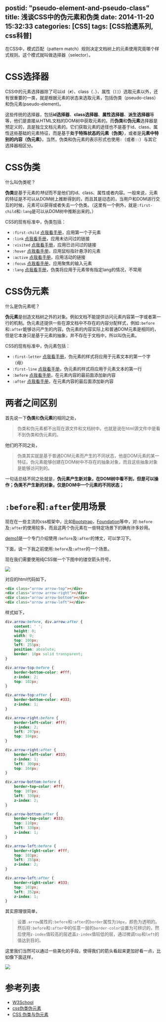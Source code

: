 postid: "pseudo-element-and-pseudo-class"
title: 浅谈CSS中的伪元素和伪类
date: 2014-11-20 15:32:33
categories: [CSS]
tags: [CSS拾遗系列, css科普]
---

在CSS中，模式匹配（pattern match）规则决定文档树上的元素使用究竟哪个样式规则。这个模式就叫做选择器（selector）。

# CSS选择器

CSS中的元素选择器除了可以id（`#`）、class（`.`）、属性（`[]`）选取元素以外，还有很重要的一类，就是根据元素的状态来选取元素，包括伪类（pseudo-class）和伪元素(pseudo-element)。

这些传统的选择器，包括**id选择器**、**class选择器**、**属性选择器**、**派生选择器**等等，他们是直接从HTML文档的DOM树中获取元素的。而**伪类**和**伪元素**选择器是预定义的，且是独立文档元素的。它们获取元素的途径也不是基于id、class、属性这些基础的元素特征，而是基于**处于特殊状态的元素（伪类）**，或者是**元素中特别的内容（伪元素）**。当然，伪类和伪元素的表示形式也使用`:`（或者`::`）与其它选择器相区分。

# CSS伪类

什么叫伪类呢？

**伪类**是基于元素的*特征*而不是他们的id、class、属性或者内容。一般来说，元素的特征是不可以从DOM树上推断得到的，而且其是动态的，当用户和DOM进行交互的时候，元素可以获得或者失去一个伪类。（这里有一个例外，就是`:first-child`和`:lang`是可以从DOM树中推断出来的。）

CSS的现有标准中，伪类包括：

- `:first-child`  [点我看手册](http://www.w3school.com.cn/cssref/selector_first-child.asp)，应用第一个子元素
- `:link`  [点我看手册](http://www.w3school.com.cn/cssref/selector_link.asp)，应用未访问过的链接
- `:visited`  [点我看手册](http://www.w3school.com.cn/cssref/selector_visited.asp)，应用已访问过的链接
- `:hover`  [点我看手册](http://www.w3school.com.cn/cssref/selector_hover.asp)，应用鼠标指针悬浮的元素
- `:active`  [点我看手册](http://www.w3school.com.cn/cssref/selector_active.asp)，应用活动的链接
- `:focus`  [点我看手册](http://www.w3school.com.cn/cssref/selector_focus.asp)，应用聚焦的输入元素
- `:lang`  [点我看手册](http://baike.baidu.com/view/6763494.htm?fr=aladdin)，伪类将应用于元素带有指定lang的情况，不常用

# CSS伪元素

什么是伪元素呢？

**伪元素**是创造文档树之外的对象。例如文档不能提供访问元素内容第一字或者第一行的机制。伪元素还提供一些在源文档中不存在的内容分配样式，例如`:before`和`:after`能够访问产生的内容。伪元素的内容实际上和普通DOM元素是相同的，但是它本身只是基于元素的抽象，并不存在于文档中，所以叫伪元素。

CSS的现有标准中，伪元素包括：

- `:first-letter`  [点我看手册](http://www.w3school.com.cn/cssref/selector_first-letter.asp)，伪元素的样式将应用于元素文本的第一个字（母）
- `:first-line`  [点我看手册](http://www.w3school.com.cn/cssref/selector_first-line.asp)，伪元素的样式将应用于元素文本的第一行
- `:before`  [点我看手册](http://www.w3school.com.cn/cssref/selector_before.asp)，在元素内容的最前面添加新内容
- `:after`  [点我看手册](http://www.w3school.com.cn/cssref/selector_after.asp)，在元素内容的最后面添加新内容

# 两者之间区别

首先说一下**伪类**和**伪元素**的相同之处，

> 伪类和伪元素都不出现在源文件和文档树中。也就是说在html源文件中是看不到伪类和伪元素的。

他们的不同之处，

> 伪类其实就是基于普通DOM元素而产生的不同状态，他是DOM元素的某一特征。伪元素能够创建在DOM树中不存在的抽象对象，而且这些抽象对象是能够访问到的。

一句话总结不同之处就是，**伪元素产生新对象，在DOM树中看不到，但是可以操作；伪类不产生新的对象，仅是DOM中一个元素的不同状态；**

# `:before`和`:after`使用场景

现在在一些主流的css框架中，比如[Bootstrap](http://www.bootcss.com/)，[Foundation](http://foundation.zurb.com/)等中，对`:before`及`:after`的使用较多，而且这两个伪元素在一些特定场景下的确有许多妙用。

[demo1](http://www.jiawin.com/css-before-after/)是一个专门介绍使用`:before`及`:after`的博文，可以学习下。

下面，说一下我之前使用`:before`及`:after`的一个场景。

现在我们需要使用纯CSS做一个下图中的镂空箭头符号，

![](http://7xkwt1.com1.z0.glb.clouddn.com/CSS中的伪元素和伪类-001.jpg)

对应的html代码如下，

```html
<div class="arrow arrow-top"></div>
<div class="arrow arrow-right"></div>
<div class="arrow arrow-bottom"></div>
<div class="arrow arrow-left"></div>
```

样式如下，

```css
div.arrow:before, div.arrow:after {
    content: ' ';
    height: 0;
    width: 0;
    top: 100px;
    left: 255px;
    position: absolute;
    border: 10px solid transparent;
}

div.arrow-top:before {
    border-bottom-color: #fff;
    z-index: 2;
    top: 102px;
}

div.arrow-top:after {
    border-bottom-color: #333;
    z-index: 1;
}

div.arrow-right:before {
    border-left-color: #fff;
    z-index: 2;
    left: 297px;
    top: 104px;
}

div.arrow-right:after {
    border-left-color: #333;
    z-index: 1;
    left: 300px;
    top: 104px;
}

div.arrow-bottom:before {
    border-top-color: #fff;
    top: 107px;
    left: 330px;
    z-index: 2;
}

div.arrow-bottom:after {
    border-top-color: #333;
    top: 110px;
    left: 330px;
    z-index: 1;
}

div.arrow-left:before {
    border-right-color: #fff;
    top: 103px;
    left: 355px;
    z-index: 2;
}

div.arrow-left:after {
    border-right-color: #333;
    top: 103px;
    left: 352px;
    z-index: 1;
}
```

其实原理很简单，

> 设置`.arrow`属性的`:before`和`:after`的`border`属性为`10px`，颜色为透明的。然后将`:before`和`:after`中的任意一层的`border-color`设置为可辨识的，然后使用`z-index`值较高的层遮盖`z-index`值较低的层，通过微调`top`和`left`的值达到目的。

这里我们当然可以通过一些美化的手段，使得我们的箭头看起来更加好看一点，比如像下面这样，

![](http://7xkwt1.com1.z0.glb.clouddn.com/CSS中的伪元素和伪类-002.jpg)


# 参考列表

- [W3School](http://www.w3school.com.cn/cssref/index.asp)
- [css伪类伪元素](http://www.php100.com/html/webkaifa/DIV_CSS/2008/0820/2231.html)
- [CSS 伪类与伪元素](http://blog.csdn.net/sadfishsc/article/details/7047595)




